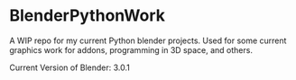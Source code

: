 # BlenderPythonWork
A WIP repo for my current Python blender projects. Used for some current graphics work for addons, programming in 3D space, and others.

Current Version of Blender: 3.0.1
